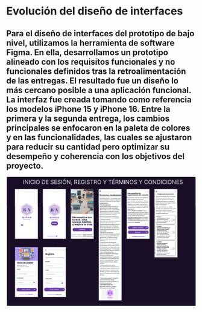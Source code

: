 # Evolución del diseño de interfaces
Para el diseño de interfaces del prototipo de bajo nivel, utilizamos la herramienta de software Figma. En ella, desarrollamos un prototipo alineado con los requisitos funcionales y no funcionales definidos tras la retroalimentación de las entregas. El resultado fue un diseño lo más cercano posible a una aplicación funcional. La interfaz fue creada tomando como referencia los modelos iPhone 15 y iPhone 16. Entre la primera y la segunda entrega, los cambios principales se enfocaron en la paleta de colores y en las funcionalidades, las cuales se ajustaron para reducir su cantidad pero optimizar su desempeño y coherencia con los objetivos del proyecto.
---
![](https://github.com/raul-baul/Proyecto-Block-N/blob/Tercera--Entrega/Assets/INICIO.PNG)
![]()
![]()
![]()
